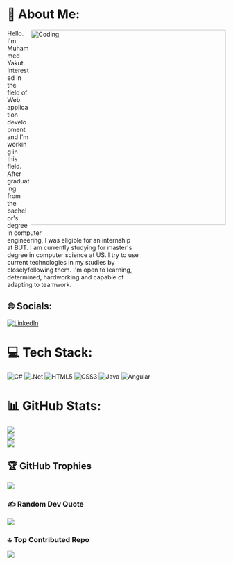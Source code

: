 # 💫 About Me: 
<img align="right" alt="Coding" width="450" src="https://cdn.sanity.io/images/ordgikwe/production/a830c5182852e35bcd0dc07b90122f07ecd15f48-700x525.gif?w=700&h=525&auto=format"> Hello. I'm Muhammed Yakut. Interested in <br>the field of Web application development <br>and I'm working in this field. After graduating <br>from the bachelor's degree in computer <br>engineering, I was eligible for an internship <br>at BUT. I am currently studying for master's <br>degree in computer science at US. I try to use <br>current technologies in my studies by <br>closelyfollowing them. I'm open to learning, <br>determined, hardworking and capable of <br>adapting to teamwork.


## 🌐 Socials:
[![LinkedIn](https://img.shields.io/badge/LinkedIn-%230077B5.svg?logo=linkedin&logoColor=white)](https://linkedin.com/in/https://www.linkedin.com/in/muhammedyakut/) 

# 💻 Tech Stack:
![C#](https://img.shields.io/badge/c%23-%23239120.svg?style=for-the-badge&logo=c-sharp&logoColor=white) ![.Net](https://img.shields.io/badge/.NET-5C2D91?style=for-the-badge&logo=.net&logoColor=white) ![HTML5](https://img.shields.io/badge/html5-%23E34F26.svg?style=for-the-badge&logo=html5&logoColor=white) ![CSS3](https://img.shields.io/badge/css3-%231572B6.svg?style=for-the-badge&logo=css3&logoColor=white) ![Java](https://img.shields.io/badge/java-%23ED8B00.svg?style=for-the-badge&logo=java&logoColor=white) ![Angular](https://img.shields.io/badge/angular-%23DD0031.svg?style=for-the-badge&logo=angular&logoColor=white)
# 📊 GitHub Stats:
![](https://github-readme-stats.vercel.app/api?username=mr-yakut&theme=dark&hide_border=false&include_all_commits=true&count_private=true)<br/>
![](https://github-readme-streak-stats.herokuapp.com/?user=mr-yakut&theme=dark&hide_border=false)<br/>
![](https://github-readme-stats.vercel.app/api/top-langs/?username=mr-yakut&theme=dark&hide_border=false&include_all_commits=true&count_private=true&layout=compact)

## 🏆 GitHub Trophies
![](https://github-profile-trophy.vercel.app/?username=mr-yakut&theme=radical&no-frame=false&no-bg=false&margin-w=4)

### ✍️ Random Dev Quote
![](https://quotes-github-readme.vercel.app/api?type=horizontal&theme=radical)

### 🔝 Top Contributed Repo
![](https://github-contributor-stats.vercel.app/api?username=mr-yakut&limit=5&theme=dark&combine_all_yearly_contributions=true)

